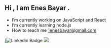## Hi , I am Enes Bayar . 
- I’m currently working on JavaScript and React
- I’m currently learning node.js
- How to reach me 1enesbayar@gmail.com


[![Linkedin Badge](https://www.linkedin.com/in/enesbayarr/)
 <a href="https://github.com/enbayy/github-profile-views-counter">
  <img src="https://komarev.com/ghpvc/?username=enbayy&color=blue">
</a>
